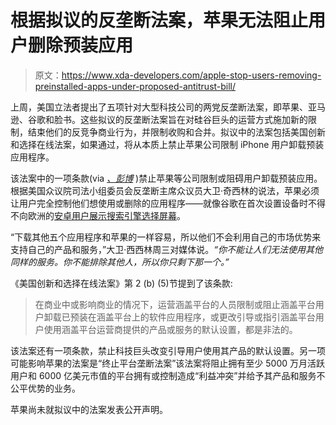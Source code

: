 # 根据拟议的反垄断法案，苹果无法阻止用户删除预装应用

> 原文：<https://www.xda-developers.com/apple-stop-users-removing-preinstalled-apps-under-proposed-antitrust-bill/>

上周，美国立法者提出了五项针对大型科技公司的两党反垄断法案，即苹果、亚马逊、谷歌和脸书。这些拟议的反垄断法案旨在对硅谷巨头的运营方式施加新的限制，结束他们的反竞争商业行为，并限制收购和合并。拟议中的法案包括美国创新和选择在线法案，如果通过，将从本质上禁止苹果公司限制 iPhone 用户卸载预装应用程序。

该法案中的一项条款(via [*、彭博*](https://www.bloomberg.com/news/articles/2021-06-16/apple-pre-installed-apps-would-be-banned-under-antitrust-package?sref=qG8SRD4G) )禁止苹果等公司限制或阻碍用户卸载预装应用。根据美国众议院司法小组委员会反垄断主席众议员大卫·奇西林的说法，苹果必须让用户完全控制他们想使用或删除的应用程序——就像谷歌在首次设置设备时不得不向欧洲的[安卓用户展示搜索引擎选择屏幕](https://www.xda-developers.com/google-android-search-engine-choice-screen-europe-eu-eea-uk/)。

“下载其他五个应用程序和苹果的一样容易，所以他们不会利用自己的市场优势来支持自己的产品和服务，”大卫·西西林周三对媒体说。*“你不能让人们无法使用其他同样的服务。你不能排除其他人，所以你只剩下那一个。”*

《美国创新和选择在线法案》第 2 (b) (5)节提到了该条款:

> 在商业中或影响商业的情况下，运营涵盖平台的人员限制或阻止涵盖平台用户卸载已预装在涵盖平台上的软件应用程序，或更改引导或指引涵盖平台用户使用涵盖平台运营商提供的产品或服务的默认设置，都是非法的。

该法案还有一项条款，禁止科技巨头改变引导用户使用其产品的默认设置。另一项可能影响苹果的法案是“终止平台垄断法案”该法案将阻止拥有至少 5000 万月活跃用户和 6000 亿美元市值的平台拥有或控制造成“利益冲突”并给予其产品和服务不公平优势的业务。

苹果尚未就拟议中的法案发表公开声明。